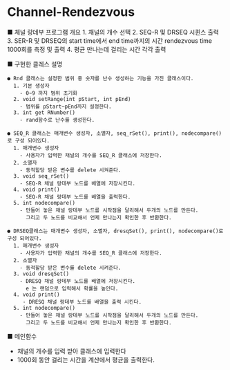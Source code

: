 # Channel-Rendezvous

  ■ 체널 랑데부 프로그램 개요
    1. 채널의 개수 선택
    2. SEQ-R 및 DRSEQ 시퀸스 출력
    3. SER-R 및 DRSEQ의 start time에서 end time까지의 시간
    rendezvous time 1000회를 측정 및 출력
    4. 평균 만나는데 걸리는 시간 각각 출력

  ■ 구현한 클레스 설명
  
    ● Rnd 클래스는 설정한 범위 중 숫자를 난수 생성하는 기능을 가진 클래스이다.
      1. 기본 생성자
        - 0~9 까지 범위 초기화
      2. void setRange(int pStart, int pEnd)
        - 범위를 pStart~pEnd까지 설정한다.
      3. int get RNumber()
        - rand함수로 난수를 생성한다. 

    ● SEQ_R 클래스는 매개변수 생성자, 소멸자, seq_rSet(), print(), nodecompare()로 구성 되어있다.
      1. 매개변수 생성자
        - 사용자가 입력한 채널의 개수를 SEQ_R 클래스에 저장한다.
      2. 소멸자
        - 동적할당 받은 변수를 delete 시켜준다.
      3. void seq_rSet()
        - SEQ-R 채널 랑데부 노드를 배열에 저장시킨다.
      4. void print()
        - SEQ-R 채널 랑데부 노드를 배열을 출력한다.
      5. int nodecompare()
        - 만들어 놓은 채널 랑데부 노드를 시작점을 달리해서 두개의 노드를 만든다. 
          그리고 두 노드를 비교해서 언제 만나는지 확인한 후 반환한다.
  
    ● DRSEQ클래스는 매개변수 생성자, 소멸자, dresqSet(), print(), nodecompare()로 구성 되어있다.
      1. 매개변수 생성자
        - 사용자가 입력한 채널의 개수를 SEQ_R 클래스에 저장한다.
      2. 소멸자
        - 동적할당 받은 변수를 delete 시켜준다.
      3. void dresqSet()
        - DRESQ 채널 랑데부 노드를 배열에 저장시킨다.
          e 는 랜덤으로 입력해서 확률을 높인다.
      4. void print()
         - DRESQ 채널 랑데부 노드를 배열을 출력 시킨다.
      5. int nodecompare()
        - 만들어 놓은 채널 랑데부 노드를 시작점을 달리해서 두개의 노드를 만든다. 
          그리고 두 노드를 비교해서 언제 만나는지 확인한 후 반환한다.

■ 메인함수
- 채널의 개수를 입력 받아 클래스에 입력한다
- 1000회 동안 걸리는 시간을 계산에서 평균을 출력한다. 
